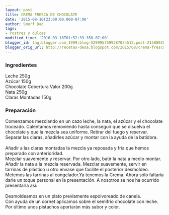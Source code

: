 ```yaml
---
layout: post
title: CREMA FRESCA DE CHOCOLATE
date: '2015-08-10T23:00:00.000-07:00'
author: Smurf Dad
tags:
- Postres y dulces
modified_time: '2016-03-16T01:52:33.358-07:00'
blogger_id: tag:blogger.com,1999:blog-5299957599287034512.post-2158892032196056890
blogger_orig_url: http://recetas-desa.blogspot.com/2015/08/crema-fresca-de-chocolate.html
---
```


<h3>Ingredientes</h3>Leche 250g<br />Azúcar 150g<br />Chocolate Cobertura Valor 200g<br />Nata 250g<br />Claras Montadas 150g<br /><h3>Preparación</h3>Comenzamos mezclando en un cazo leche, la nata, el azúcar y el chocolate troceado. Calentamos removiendo hasta conseguir que se disuelva el chocolate y que la mezcla sea uniforme. Retirar del fuego y reservar.<br />Separar las claras, añadirles azúcar y montar con la ayuda de la batidora.<br /><br />Añadir a las claras montadas la mezcla ya reposada y fría que hemos preparado con anterioridad.<br />Mezclar suavemente y reservar. Por otro lado, batir la nata a medio montar. Añadir la nata a la mezcla reservada. Mezclar suavemente, servir en tarrinas de plástico u otro envase que facilite el posterior desmoldeo.<br />Metemos las tarrinas al congelador.Ya tenemos la Crema. Ahora sólo faltaría darle un toque personal en la presentación. A nosotros se nos ha ocurrido presentarla así:<br /><br />Desmoldeamos en un plato previamente espolvoreado de canela.<br />Con ayuda de un cornet aplicamos sobre el semifrio chocolate con leche.<br />Por último unos pistachos aportarán más sabor y color.